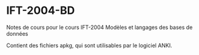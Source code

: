 # IFT-2004-BD

Notes de cours pour le cours IFT-2004 Modèles et langages des bases de données

Contient des fichiers apkg, qui sont utilisables par le logiciel ANKI.

